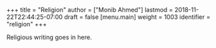 +++
title = "Religion"
author = ["Monib Ahmed"]
lastmod = 2018-11-22T22:44:25-07:00
draft = false
[menu.main]
  weight = 1003
  identifier = "religion"
+++

Religious writing goes in here.
